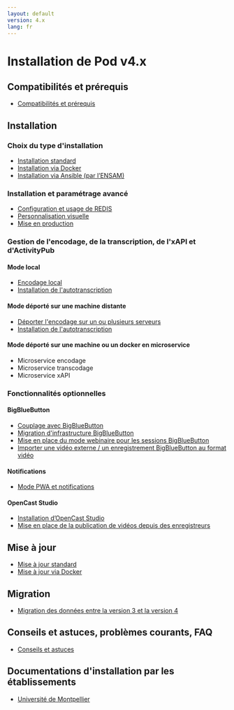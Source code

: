 ```yaml
---
layout: default
version: 4.x
lang: fr
---
```


# Installation de Pod v4.x

## Compatibilités et prérequis

* [Compatibilités et prérequis](compatibility-and-requirements_fr)

## Installation

### Choix du type d'installation

* [Installation standard](install_standalone_fr)
* [Installation via Docker](install_docker_fr)
* [Installation via Ansible (par l’ENSAM)](https://gitlab.ensam.eu/apps/esup-pod)

### Installation et paramétrage avancé

* [Configuration et usage de REDIS](redis_fr)
* [Personnalisation visuelle](visual-customisation_fr)
* [Mise en production](production-mode_fr)

### Gestion de l'encodage, de la transcription, de l'xAPI et d'ActivityPub

#### Mode local

* [Encodage local](local-encoding_fr)
* [Installation de l'autotranscription](optional/auto-transcription-install_fr)

#### Mode déporté sur une machine distante

* [Déporter l'encodage sur un ou plusieurs serveurs](remote-encoding_fr)
* [Installation de l'autotranscription](optional/auto-transcription-install_fr)

#### Mode déporté sur une machine ou un docker en microservice

* Microservice encodage
* Microservice transcodage
* Microservice xAPI

### Fonctionnalités optionnelles

#### BigBlueButton

* [Couplage avec BigBlueButton](optional/meeting-install_fr)
* [Migration d'infrastructure BigBlueButton](optional/bbb-infrastructure-migration-install_fr)
* [Mise en place du mode webinaire pour les sessions BigBlueButton](optional/set-up-webinar-mode-bbb-install_fr)
* [Importer une vidéo externe / un enregistrement BigBlueButton au format vidéo](optional/import-external-video-bbb-recording-install_fr)

#### Notifications

* [Mode PWA et notifications](optional/mode_pwa_notification_fr)

#### OpenCast Studio

* [Installation d’OpenCast Studio](optional/opencast-studio-install_fr)
* [Mise en place de la publication de vidéos depuis des enregistreurs](optional/video-publication-from-recorders_fr)

## Mise à jour

* [Mise à jour standard](upgrade_standalone_fr)
* [Mise à jour via Docker](upgrade_docker)

## Migration

* [Migration des données entre la version 3 et la version 4](migrate_from_v3_to_v4_fr)

## Conseils et astuces, problèmes courants, FAQ

* [Conseils et astuces](tricks_fr)

## Documentations d'installation par les établissements

* [Université de Montpellier](install-by-etabs/university-montpellier_fr.md)
